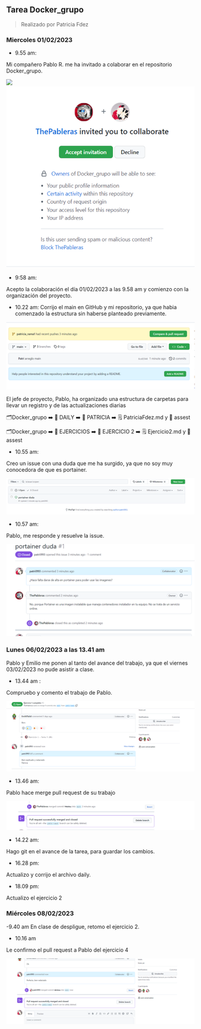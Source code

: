 ## Tarea Docker_grupo

> Realizado por Patricia Fdez

### Miercoles 01/02/2023

- 9.55 am:

Mi compañero Pablo R. me ha invitado a colaborar en el repositorio Docker_grupo.

![](assets/invitación_colaborador.png)
![](assets/colaborar.png)

- 9:58 am:
 
Acepto la colaboración el día 01/02/2023 a las 9.58 am  y comienzo con la organización del proyecto.

- 10.22 am:
Corrijo el main en GitHub y mi repositorio, ya que habia comenzado la estructura sin haberse planteado previamente.

![](assets/arreglo_main.png)

El jefe de proyecto, Pablo, ha organizado una estructura de carpetas para llevar un registro y de las actualizaciones diarias

:card_index_dividers:Docker_grupo :arrow_right: :open_file_folder: DAILY :arrow_right: :open_file_folder: PATRICIA :arrow_right: :spiral_notepad: PatriciaFdez.md y :open_file_folder: assest

:card_index_dividers:Docker_grupo :arrow_right: :open_file_folder: EJERCICIOS :arrow_right: :open_file_folder: EJERCICIO 2 :arrow_right: :spiral_notepad: Ejercicio2.md y :open_file_folder: assest

- 10.55 am:

Creo un issue con una duda que me ha surgido, ya que no soy muy conocedora de que es portainer.

![](assets/issue1.png)

- 10.57 am:

Pablo, me responde y resuelve la issue.

![](assets/issu1-respuesta.png)

### Lunes 06/02/2023 a las 13.41 am

Pablo y Emilio me ponen al tanto del avance del trabajo, ya que el viernes 03/02/2023 no pude asistir a clase.

- 13.44 am : 

Compruebo y comento el trabajo de Pablo.

![](assets/commentPablo1.png)

- 13.46 am: 

Pablo hace merge pull request de su trabajo

![](assets/mergePablo1.png)

- 14.22 am:

Hago git en el avance de la tarea, para guardar los cambios.

- 16.28 pm: 

Actualizo y corrijo el archivo daily.

- 18.09 pm:

Actualizo el ejercicio 2

### Miércoles 08/02/2023

-9.40 am
En clase de despligue, retomo el ejercicio 2.

- 10.16 am

Le confirmo el pull request a Pablo del ejercicio 4

![](assets/pullreqejer4.png)

